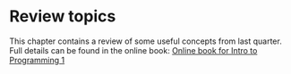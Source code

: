 # Review topics
This chapter contains a review of some useful concepts from last quarter. Full details can be found in the online
book: [Online book for Intro to Programming 1](https://cs.du.edu/~intropython/intro-to-programming/ "Intro Programming 1")
